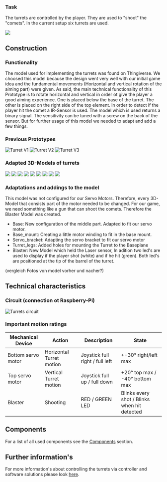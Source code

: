 
### Task
The turrets are controlled by the player. They are used to "shoot" the "comets". In the current setup six turrets are used. 

![](pictures/turretV4.jpg)



## Construction

### Functionality

The model used for implementing the turrets was found on Thingiverse. We choosed this model because the design went very well with our initial game idea and the fundamental movements (Horizontal and vertical rotation of the aiming part) were given. As said, the main technical functionality of this Prototype is to rotate horizontal and vertical in order ot give the player a good aiming experience. One is placed below the base of the turret. The other is placed on the right side of the top element. In order to detect if the player hit the comet a IR-Sensor is used. The model which is used returns a binary signal. The sensitivity can be tuned with a screw on the back of the sensor. But for further usage of this model we needed to adapt and add a few things.

### Previous Prototypes

![Turret V1](pictures/turretV1.JPG)
![Turret V2](pictures/turretV2.jpg)
![Turret V3](pictures/turretV3.jpg)

### Adapted 3D-Models of turrets

![](3D_models/Prototyp_geschuetz/base.png)
![](3D_models/Prototyp_geschuetz/base_mount.png)
![](3D_models/Prototyp_geschuetz/baus_mount.png)
![](3D_models/Prototyp_geschuetz/laser_arm.png)
![](3D_models/Prototyp_geschuetz/right_left_bearing_half.png)
![](3D_models/Prototyp_geschuetz/servo_bracket.png)
![](3D_models/Prototyp_geschuetz/turret_leg.png)
![](3D_models/Prototyp_geschuetz/turret_top.png)
![](3D_models/Prototyp_geschuetz/full_turret.png)


### Adaptations and addings to the model

This model was not configured for our Servo Motors. Therefore, every 3D-Model that consists part of the motor needed to be changed. For our game, we need something like a gun that can shoot the comets. Therefore the Blaster Model was created.

- Base: New configuration of the middle part. Adapted to fit our servo motor.
- Base_mount: Creating a little motor winding to fit in the base mount.
- Servo_bracket: Adapting the servo bracket to fit our servo motor
- Turret_legs: Added holes for mounting the Turret to the Baseplane
- Blaster: New Model which held the Laser sensor, In adition two led's are used to display if the player shot (white) and if he hit (green). Both led's are positioned at the tip of the barrel of the turret.

(vergleich Fotos von model vorher und nacher?)

## Technical characteristics

### Circuit (connection ot Raspberry-Pi)

![Turrets circuit](circuit/turrets1.png)

### Important motion ratings

| Mechanical Device | Action | Description | State |
| --------------- | --------------- | --------------- | --------------- |
| Bottom servo motor | Horizontal Turret motion | Joystick full right / full left | +-30° right/left max |
| Top servo motor | Vertical Turret motion| Joystick full up / full down | +20° top max / -40° bottom max|
| Blaster | Shooting | RED / GREEN LED |  Blinks every shot / Blinks when hit detected |


## Components

For a list of all used components see the [Components](Components.md) section.

## Further information's

For more information's about controlling the turrets via controller and software solutions please look [here](4D_Game/Controller/docs/code-references/controls/turrets.md).




